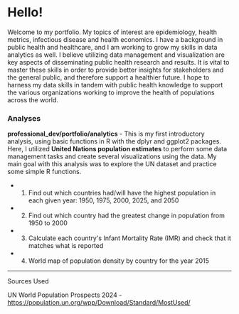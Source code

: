 # Hello!
Welcome to my portfolio. My topics of interest are epidemiology, health metrics, infectious disease and health economics. I have a background in public health and healthcare, and I am working to grow my skills in data analytics as well. I believe utilizing data management and visualization are key aspects of disseminating public health research and results. It is vital to master these skills in order to provide better insights for stakeholders and the general public, and therefore support a healthier future. I hope to harness my data skills in tandem with public health knowledge to support the various organizations working to improve the health of populations across the world.

### Analyses
**professional_dev/portfolio/analytics** - This is my first introductory analysis, using basic functions in R with the dplyr and ggplot2 packages. Here, I utilized **United Nations population estimates** to perform some data management tasks and create several visualizations using the data. My main goal with this analysis was to explore the UN dataset and practice some simple R functions.
 - 01. Find out which countries had/will have the highest population in each given year: 1950, 1975, 2000, 2025, and 2050
 - 02. Find out which country had the greatest change in population from 1950 to 2000
 - 03. Calculate each country's Infant Mortality Rate (IMR) and check that it matches what is reported
 - 04. World map of population density by country for the year 2015

-----------------------------------------------------------------------
Sources Used

UN World Population Prospects 2024 - https://population.un.org/wpp/Download/Standard/MostUsed/
